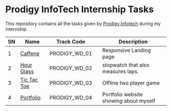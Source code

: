 # Prodigy InfoTech Internship Tasks

This repository contains all the tasks given by [Prodigy Infotech](https://prodigyinfotech.dev/) during my internship.

| SN  | Name                                    | Track Code    |                                                  | Description                            |
| --- | --------------------------------------- | ------------- | ----------------------------------------------------- | -------------------------------------- |
| 1   | [Caffene](/PRODIGY_WD_01/README.md)     | PRODIGY_WD_01 |              | Responsive Landing page                |
| 2   | [Hour Glass](/PRODIGY_WD_02/README.md)  | PRODIGY_WD_02 |          | stopwatch that also measures laps.     |
| 3   | [Tic Tac Toe](/PRODIGY_WD_03/README.md) | PRODIGY_WD_03 |  | Offline two player game                |
| 4   | [Portfolio](/PRODIGY_WD_04/README.md) | PRODIGY_WD_04 |              | Portfolio website showing about myself |
